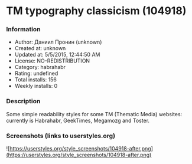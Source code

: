 # TM typography classicism (104918)

### Information
- Author: Даниил Пронин (unknown)
- Created at: unknown
- Updated at: 5/5/2015, 12:44:50 AM
- License: NO-REDISTRIBUTION
- Category: habrahabr
- Rating: undefined
- Total installs: 156
- Weekly installs: 0


### Description
Some simple readability styles for some TM (Thematic Media) websites: currently is Habrahabr, GeekTimes, Megamozg and Toster.


### Screenshots (links to userstyles.org)
![https://userstyles.org/style_screenshots/104918-after.png](https://userstyles.org/style_screenshots/104918-after.png)


